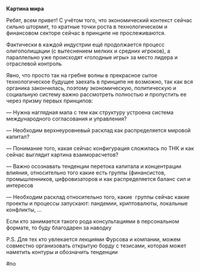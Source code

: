 
**Картина мира**

Ребят, всем привет! С учётом того, что экономический контекст сейчас сильно штормит, то кратные точки роста в технологическом и финансовом секторе сейчас в принципе не прослеживаются. 

Фактически в каждой индустрии ещё продолжается процесс олигополищации (с вытеснением мелких и средних игроков), а параллельно уже происходят «голодные игры» за место лидера и отраслевой контроль

Явно, что просто так на гребне волны в прекрасное сытое технологическое будущее заехать в принципе не возможно, так как вся органика закончилась, поэтому экономическую, политическую и социальную систему важно рассмотреть полностью и пропустить ее через призму первых принципов:

— Нужна наглядная мапа с тем как структуру устроена система международного согласования и управления?

— Необходим верхнеуровневый расклад как распределяется мировой капитал?

— Понимание того, какая сейчас конфигурация сложилась по ТНК и как сейчас выглядит картина взаиморасчетов?

— Важно осознавать тенденции перетока капитала и концентрации влияния, относительно того какие есть группы (финансистов, промышленников, цифровизаторов и как распределяется баланс сил и интересов

— Необходим расклад относительно того, какие  группы сейчас какие проекты и процессы запускают: пандемии, криптовалюты, локальные конфликты, …

Если кто занимается такого рода консультациями в персональном формате, то буду благодарен за наводку

P.S.
Для тех кто увлекается лекциями Фурсова и компании, можем совместно организовать открытую борду с тезисами, которая может наметить контуры и обозначить тенденции

#no